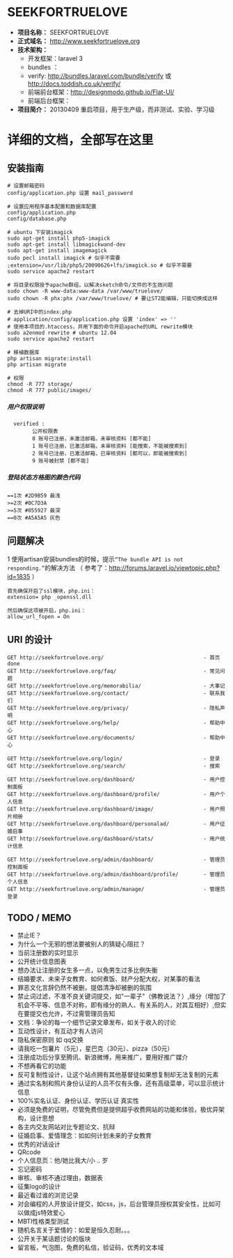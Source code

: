 SEEKFORTRUELOVE
===============

- **项目名称：** SEEKFORTRUELOVE
- **正式域名：** http://www.seekfortruelove.org
- **技术架构：**
    - 开发框架：laravel 3
    - bundles ：
    - verify: http://bundles.laravel.com/bundle/verify 或 http://docs.toddish.co.uk/verify/
    - 前端前台框架：http://designmodo.github.io/Flat-UI/
    - 前端后台框架：
- **项目简介：** 20130409 重启项目，用于生产级，而非测试、实验、学习级

# 详细的文档，全部写在这里
##  安装指南 ##
    # 设置邮箱密码
    config/application.php 设置 mail_password

    # 设置应用程序基本配置和数据库配置
    config/application.php
    config/database.php

    # ubuntu 下安装imagick
    sudo apt-get install php5-imagick
    sudo apt-get install libmagickwand-dev
    sudo apt-get install imagemagick
    sudo pecl install imagick # 似乎不需要
    ;extension=/usr/lib/php5/20090626+lfs/imagick.so # 似乎不需要
    sudo service apache2 restart

    # 将目录权限授予apache群组，以解决sketch命令/文件的不生效问题
    sudo chown -R www-data:www-data /var/www/truelove/
    sudo chown -R phx:phx /var/www/truelove/ # 要让ST2能编辑，只能切换成这样

    # 去掉URI中的index.php
    # application/config/application.php 设置 'index' => ''
    # 使用本项目的.htaccess，并用下面的命令开启apache的URL rewrite模块
    sudo a2enmod rewrite # ubuntu 12.04
    sudo service apache2 restart

    # 移植数据库
    php artisan migrate:install
    php artisan migrate

    # 权限
    chmod -R 777 storage/
    chmod -R 777 public/images/

##### 用户权限说明 #####
      verified :
            公开权限表
            0 账号已注册，未激活邮箱，未审核资料 [都不能]
            1 账号已注册，已激活邮箱，未审核资料 [能搜索，不能被搜索到]
            2 账号已注册，已激活邮箱，已审核资料 [都可以，即能被搜索到]
            9 账号被封禁 [都不能]

##### 登陆状态方格图的颜色代码 #####
    ==1次 #2D9B59 最浅
    >=2次 #0C7D3A
    >=5次 #055927 最深
    ==0次 #A5A5A5 灰色


## 问题解决 ##
1 使用artisan安装bundles的时候，提示`“The bundle API is not responding.”`的解决方法 （ 参考了：http://forums.laravel.io/viewtopic.php?id=1835 ）

    首先确保开启了ssl模块，php.ini：
    extension= php _openssl.dll

    然后确保这项被开启，php.ini：
    allow_url_fopen = On

## URI 的设计 ##
    GET http://seekfortruelove.org/                                - 首页 done
    GET http://seekfortruelove.org/faq/                            - 常见问题
    GET http://seekfortruelove.org/memorabilia/                    - 大事记
    GET http://seekfortruelove.org/contact/                        - 联系我们
    GET http://seekfortruelove.org/privacy/                        - 隐私声明
    GET http://seekfortruelove.org/help/                           - 帮助中心
    GET http://seekfortruelove.org/documents/                      - 帮助中心

    GET http://seekfortruelove.org/login/                          - 登录
    GET http://seekfortruelove.org/search/                         - 搜索

    GET http://seekfortruelove.org/dashboard/                      - 用户控制面板
    GET http://seekfortruelove.org/dashboard/profile/              - 用户个人信息
    GET http://seekfortruelove.org/dashboard/image/                - 用户照片相册
    GET http://seekfortruelove.org/dashboard/personalad/           - 用户征婚启事
    GET http://seekfortruelove.org/dashboard/stats/                - 用户统计信息

    GET http://seekfortruelove.org/admin/dashboard/                - 管理员控制面板
    GET http://seekfortruelove.org/admin/dashboard/profile/        - 管理员个人信息
    GET http://seekfortruelove.org/admin/manage/                   - 管理员登录

## TODO / MEMO ##
- 禁止IE？
- 为什么一个无邪的想法要被别人的猜疑心阻拦？
- 当前注册数的实时显示
- 公开统计信息图表
- 想办法让注册的女生多一点，以免男生过多比例失衡
- 结婚要求、未来子女教育、如何煮饭、财产分配大权，对某事的看法
- 罪恶文化言辞仍然不被删，提倡清净却被删的氛围
- 禁止词过滤，不准不良关键词提交，如"一辈子"（佛教说法？）,缘分（增加了机会不平等、信息不对称，即有缘分的熟人、有关系的人，对其互相好）,但实在要提交也允许，不过需管理员告知
- 文档：争论的每一个细节记录文章发布，如关于收入的讨论
- 互动性设计，有互动才有人访问
- 隐私保密原则 如 qq交换
- 请我吃一包薯片（5元），星巴克（30元）、pizza（50元）
- 注册成功后分享至腾讯、新浪微博，用来推广，要用好推广媒介
- 不想再看它的功能
- 反可复制性设计，让这个站点拥有其他基督徒如果想复制却无法复制的元素
- 通过实名制和照片身份认证的人员不仅有头像，还有高级菜单，可以显示统计信息
- 100%实名认证、身份认证、学历认证 真实性
- 必须是免费的证明，尽管免费但是提供超乎收费网站的功能和体验，极优异架构，设计思想
- 各主内交友网站对比专题论文、抗辩
- 征婚启事、爱情理念：如如何计划未来的子女教育
- 优秀的对话设计
- QRcode
- 个人信息页：他/她比我大/小 .. 岁
- 忘记密码
- 审核、审核不通过理由，数据表
- 征集logo的设计
- 最近看过谁的浏览记录
- 对会编程的人开放设计提交，如css，js，后台管理员授权其安全性，比如可以做成js特效爱心
- MBTI性格类型测试
- 随机名言关于爱情的：如爱是恒久忍耐。。。
- 公开关于某话题讨论的版块
- 留言板，气泡图，免费的私信，验证码，优秀的文本域






